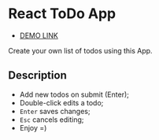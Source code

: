 # React ToDo App

- [DEMO LINK](https://chri911.github.io/react_todo_app/)

Create your own list of todos using this App.

## Description
- Add new todos on submit (Enter);
- Double-click edits a todo;
- `Enter` saves changes;
- `Esc` cancels editing;
- Enjoy =)
